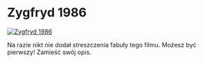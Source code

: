 Zygfryd 1986 
=============
[![Zygfryd 1986 ](http://vidos.pl/images/player.gif)](http://vidos.pl/zygfryd-1986)

 Na razie nikt nie dodał streszczenia fabuły tego filmu. Możesz być pierwszy! Zamieść swój opis.
